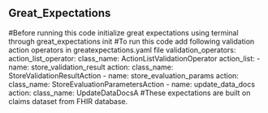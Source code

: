 ## Great_Expectations
#Before running this code initialize great expectations using terminal through great_expectations init 
#To run this code add following validation action operators in greatexpectations.yaml file
validation_operators:
  action_list_operator:
    class_name: ActionListValidationOperator
    action_list:
      - name: store_validation_result
        action:
          class_name: StoreValidationResultAction
      - name: store_evaluation_params
        action:
          class_name: StoreEvaluationParametersAction
      - name: update_data_docs
        action:
          class_name: UpdateDataDocsA
   #These expectations are built on claims dataset from FHIR database. 

